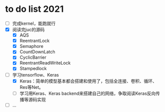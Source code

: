 # to do list 2021

- [ ] 完成kernel，能跑就行
- [x] 阅读完juc的源码
  - [x] AQS
  - [x] ReentrantLock
  - [x] Semaphore
  - [x] CountDownLatch
  - [x] CyclicBarrier
  - [x] ReentrantReadWriteLock
  - [x] Stampedlock
- [ ] 学习tensorflow、Keras
  - [x] Keras：简单的模型基本都会搭建和使用了，包括全连接、卷积、循环、Res等Net。
  - [ ] 学习用Keras、Keras backend来搭建自己的网络，争取阅读Keras反向传播等源码实现
- [ ] ...
